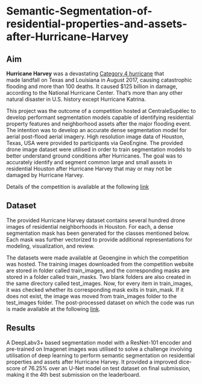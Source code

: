 # Semantic-Segmentation-of-residential-properties-and-assets-after-Hurricane-Harvey

## Aim
**Hurricane Harvey** was a devastating [Category 4 hurricane](https://en.wikipedia.org/wiki/Saffir%E2%80%93Simpson_scale) that made landfall on Texas and Louisiana in August 2017, causing catastrophic flooding and more than 100 deaths.  It caused $125 billion in damage, according to the National Hurricane Center. That’s more than any other natural disaster in U.S. history except Hurricane Katrina.

This project was the outcome of a competition hosted at CentraleSupélec to develop performant segmentation models capable of identifying residential property features and neighborhood assets after the major flooding event. The intention was to develop an accurate dense segmentation model for aerial post-flood aerial imagery. High resolution image data of Houston, Texas, USA were provided to participants via GeoEngine.  The provided drone image dataset were utilised in order to train segmentation models to better understand ground conditions after Hurricanes. The goal was to accurately identify and segment common large and small assets in residential Houston after Hurricane Harvey that may or may not be damaged by Hurricane Harvey.

Details of the competition is available at the following [link](https://granular.notion.site/Hurricane-Harvey-Challenge-DSBA-2022-2023-80de810d1f6c4b729c1ee0419cc66943)

## Dataset

The provided Hurricane Harvey dataset contains several hundred drone images of residential neighborhoods in Houston. For each, a dense segmentation mask has been generated for the classes mentioned below. Each mask was further vectorized to provide additional representations for modeling, visualization, and review. 

The datasets were made available at Geoengine in which the competition was hosted. The training images downloaded from the competition website are stored in folder called train_images, and the corresponding masks are stored in a folder called train_masks. Two blank folders are also created in the same directory called test_images. Now, for every item in train_images, it was checked whether its corresponding mask exits in train_mask. If it does not exist, the image was moved from train_images folder to the test_images folder. The post-processed dataset on which the code was run is made available at the following [link](https://drive.google.com/file/d/1bUbz4Qxp_pxENiZd3ZqQpXy-vyzU61S-/view?usp=sharing).

## Results

A DeepLabv3+ based segmentation model with a ResNet-101 encoder and pre-trained on Imagenet images was utilised to solve a challenge involving utilisation
of deep learning to perform semantic segmentation on residential properties and assets after Hurricane Harvey. It provided a improved dice-score of 76.25% over
an U-Net model on test dataset on final submission, making it the 4th best submission on the leaderboard.
